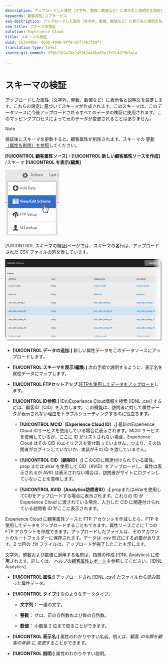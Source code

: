 ```yaml
---
description: アップロードした属性（文字列、整数、数値など）に表示名と説明文を設定します。これらの設定に基づいてスキーマが作成されます。このスキーマは、このデータソースに今後アップロードされるすべてのデータの検証に使用されます。このマッピングプロセスによって元のデータが変更されることはありません。
keywords: 顧客属性;コアサービス
seo-description: アップロードした属性（文字列、整数、数値など）に表示名と説明文を設定します。これらの設定に基づいてスキーマが作成されます。このスキーマは、このデータソースに今後アップロードされるすべてのデータの検証に使用されます。このマッピングプロセスによって元のデータが変更されることはありません。
seo-title: スキーマの検証
solution: Experience Cloud
title: スキーマの検証
uuid: 163a4dbe- d60b-4089-8ff8-65f7461fbdf7
translation-type: tm+mt
source-git-commit: 979b2202a70e2a5362aa86a65a17d7c4279b3a1a

---
```



# スキーマの検証

アップロードした属性（文字列、整数、数値など）に表示名と説明文を設定します。これらの設定に基づいてスキーマが作成されます。このスキーマは、このデータソースに今後アップロードされるすべてのデータの検証に使用されます。このマッピングプロセスによって元のデータが変更されることはありません。


>[!NOTE]
>
>検証後にスキーマを更新すると、顧客属性が削除されます。スキーマの [更新（属性も削除）を参照](../attributes/t-crs-usecase.md#task_6568898BB7C44A42ABFB86532B89063C)してください。


**[!UICONTROL 顧客属性ソース]** / **[!UICONTROL 新しい顧客属性ソースを作成]** /スキーマ **[!UICONTROL を表示/編集]**

![](assets/view_edit_schema.png)

[!UICONTROL スキーマの検証]ページでは、スキーマの各行は、アップロードされた CSV ファイルの列を表しています。

![](assets/06_crs_usecase.png)

* **[!UICONTROL データの追加:]** 新しい属性データをこのデータソースにアップロードします。

* **[!UICONTROL スキーマを表示/編集:]** 次の手順で説明するように、表示名を属性データにマップします。

* **[!UICONTROL FTPセットアップ:]**[FTPを使用してデータをアップロード](../attributes/t-upload-attributes-ftp.md#task_591C3B6733424718A62453D2F8ADF73B)します。

* **[!UICONTROL ID参照:]** IDのExperience Cloud情報を検索 [!DNL .csv] するには、顧客ID（CID）を入力します。この機能は、訪問者に対して属性データが表示されない理由をトラブルシューティングするのに役立ちます。

   * **[!UICONTROL MCID（Experience Cloud ID）:]** 最新のExperience Cloud IDサービスを使用している場合に表示されます。MCID サービスを使用しているが、ここに ID がリストされない場合、Experience Cloud はその CID のエイリアスを受け取っていません。つまり、その訪問者がログインしていないか、実装がその ID を渡していません。

   * **[!UICONTROL CID（顧客ID）:]** このCIDに関連付けられている属性。prop または eVar を使用して CID（AVID）をアップロードし、属性は表示されるが AVID は表示されない場合は、訪問者がサイトにログインしていないことを意味します。

   * **[!UICONTROL AVID（Analytics訪問者ID）:]** propまたはeVarを使用してCIDをアップロードする場合に表示されます。これらの ID が Experience Cloud に渡されている場合、入力した CID に関連付けられている訪問者 ID がここに表示されます。






Experience Cloud に顧客属性ソースと FTP アカウントを作成したら、FTP を使用してデータをアップロードすることもできます。属性ソースごとに 1 つの FTP アカウントを作成できます。アップロードしたファイルは、そのアカウントのルートフォルダーに保存されます。データは .csv 形式にする必要があります。2 つ目の .fin ファイルは、アップロードが完了したことを示します。

文字列、整数および数値に適用する名前は、指標の作成 [!DNL Analytics] に使用されます。詳しくは、 ヘルプの[顧客属性レポート](https://marketing.adobe.com/resources/help/en_US/reference/?f=reports_customer_attributes)を参照してください。[!DNL Analytics]

* **[!UICONTROL 属性:]** アップロードされ [!DNL .csv] たファイルから読み取った属性データ。

* **[!UICONTROL タイプ:]** 次のようなデータタイプ。

   * **文字列：** 一連の文字。

   * **整数：** ゼロ、正の自然数および負の自然数。

   * **数値：** 小数第 2 位まで取ることができます。




* **[!UICONTROL 表示名:]** 属性のわかりやすい名前。例えば、顧客 *の年齢を顧客の年齢* に *変更*することができます。

* **[!UICONTROL 説明:]** 属性のわかりやすい説明。



